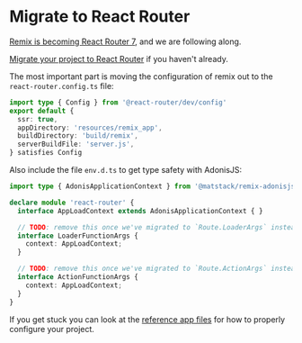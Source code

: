 # Migrate to React Router

[Remix is becoming React Router 7](https://remix.run/blog/react-router-v7), and we are following along.

[Migrate your project to React Router](https://reactrouter.com/upgrading/remix) if you haven't already.

The most important part is moving the configuration of remix out to the `react-router.config.ts` file:

```ts
import type { Config } from '@react-router/dev/config'
export default {
  ssr: true,
  appDirectory: 'resources/remix_app',
  buildDirectory: 'build/remix',
  serverBuildFile: 'server.js',
} satisfies Config
```

Also include the file `env.d.ts` to get type safety with AdonisJS:

```ts
import type { AdonisApplicationContext } from '@matstack/remix-adonisjs/types';

declare module 'react-router' {
  interface AppLoadContext extends AdonisApplicationContext { }

  // TODO: remove this once we've migrated to `Route.LoaderArgs` instead for our loaders
  interface LoaderFunctionArgs {
    context: AppLoadContext;
  }

  // TODO: remove this once we've migrated to `Route.ActionArgs` instead for our actions
  interface ActionFunctionArgs {
    context: AppLoadContext;
  }
}
```

If you get stuck you can look at the [reference app files](https://github.com/jarle/remix-adonisjs/tree/main/packages/reference-app) for how to properly configure your project.